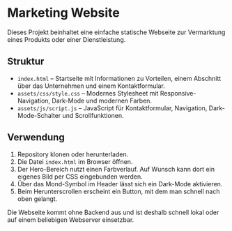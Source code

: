 # Marketing Website

Dieses Projekt beinhaltet eine einfache statische Webseite zur Vermarktung eines Produkts oder einer Dienstleistung.

## Struktur

- `index.html` – Startseite mit Informationen zu Vorteilen, einem Abschnitt über das Unternehmen und einem Kontaktformular.
- `assets/css/style.css` – Modernes Stylesheet mit Responsive-Navigation, Dark-Mode und modernen Farben.
- `assets/js/script.js` – JavaScript für Kontaktformular, Navigation, Dark-Mode-Schalter und Scrollfunktionen.

## Verwendung

1. Repository klonen oder herunterladen.
2. Die Datei `index.html` im Browser öffnen.
3. Der Hero-Bereich nutzt einen Farbverlauf. Auf Wunsch kann dort ein eigenes Bild per CSS eingebunden werden.
4. Über das Mond-Symbol im Header lässt sich ein Dark-Mode aktivieren.
5. Beim Herunterscrollen erscheint ein Button, mit dem man schnell nach oben gelangt.

Die Webseite kommt ohne Backend aus und ist deshalb schnell lokal oder auf einem beliebigen Webserver einsetzbar.
